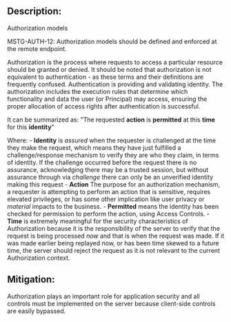 ## Description:

Authorization models

MSTG-AUTH-12: Authorization models should be defined and enforced at the remote endpoint.

Authorization is the process where requests to access a particular resource should be granted or denied. It should be noted that authorization is not equivalent to authentication - as these terms and their definitions are frequently confused. Authentication is providing and validating identity. The authorization includes the execution rules that determine which functionality and data the user (or Principal) may access, ensuring the proper allocation of access rights after authentication is successful.

It can be summarized as:
	"The requested **action** is **permitted** at this **time** for this **identity**"

Where:
	- **Identity** is _assured_ when the requester is challenged at the time they make the request, which means they have just fulfilled a challenge/response mechanism to verify they are who they claim, in terms of identity. If the challenge occurred before the request there is no assurance, acknowledging there may be a trusted session, but without assurance through via _challenge_ there can only be an unverified identity making this request
	- **Action** The purpose for an authorization mechanism, a requester is attempting to perform an action that is sensitive, requires elevated privileges, or has some other implication like user privacy or _material_ impacts to the business.
	- **Permitted** means the identity has been checked for permission to perform the action, using Access Controls.
	- **Time** is extremely meaningful for the security characteristics of Authorization because it is the responsibility of the server to verify that the request is being processed _now_ and that is when the request was made. If it was made earlier being replayed now, or has been time skewed to a future time, the server should reject the request as it is not relevant to the current Authorization context.


## Mitigation:

Authorization plays an important role for application security and all controls must be implemented on the server because client-side controls are easily bypassed.